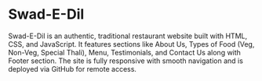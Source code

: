 # Swad-E-Dil
Swad-E-Dil is an authentic, traditional restaurant website built with HTML, CSS, and JavaScript. It features sections like About Us, Types of Food (Veg, Non-Veg, Special Thali), Menu, Testimonials, and Contact Us along with Footer section. The site is fully responsive with smooth navigation and is deployed via GitHub for remote access.
